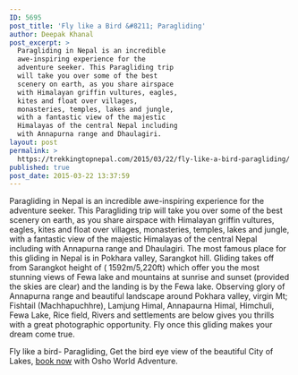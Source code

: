 ```yaml
---
ID: 5695
post_title: 'Fly like a Bird &#8211; Paragliding'
author: Deepak Khanal
post_excerpt: >
  Paragliding in Nepal is an incredible
  awe-inspiring experience for the
  adventure seeker. This Paragliding trip
  will take you over some of the best
  scenery on earth, as you share airspace
  with Himalayan griffin vultures, eagles,
  kites and float over villages,
  monasteries, temples, lakes and jungle,
  with a fantastic view of the majestic
  Himalayas of the central Nepal including
  with Annapurna range and Dhaulagiri.
layout: post
permalink: >
  https://trekkingtopnepal.com/2015/03/22/fly-like-a-bird-paragliding/
published: true
post_date: 2015-03-22 13:37:59
---
```

Paragliding in Nepal is an incredible awe-inspiring experience for the adventure seeker. This Paragliding trip will take you over some of the best scenery on earth, as you share airspace with Himalayan griffin vultures, eagles, kites and float over villages, monasteries, temples, lakes and jungle, with a fantastic view of the majestic Himalayas of the central Nepal including with Annapurna range and Dhaulagiri. The most famous place for this gliding in Nepal is in Pokhara valley, Sarangkot hill. Gliding takes off from Sarangkot height of ( 1592m/5,220ft) which offer you the most stunning views of Fewa lake and mountains at sunrise and sunset (provided the skies are clear) and the landing is by the Fewa lake. Observing glory of Annapurna range and beautiful landscape around Pokhara valley, virgin Mt; Fishtail (Machhapuchhre), Lamjung Himal, Annapaurna Himal, Himchuli, Fewa Lake, Rice field, Rivers and settlements are below gives you thrills with a great photographic opportunity. Fly once this gliding makes your dream come true.

Fly like a bird- Paragliding, Get the bird eye view of the beautiful City of Lakes, <a href="http://oshoadventure.com/contact/">book now</a> with Osho World Adventure.